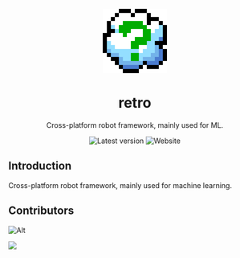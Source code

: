 <p align="center"><img width="128" src="/119327113.png"></p>
<h1 align="center">
  retro
</h1>
<p align="center">
  Cross-platform robot framework, mainly used for ML.
</p>
<p align="center">
  <a style="text-decoration:none" href="https://github.com/retrofor/retro/releases" target="_blank">
    <img src="https://img.shields.io/github/release/retrofor/retro.svg?label=Latest%20version" alt="Latest version" />
  <a style="text-decoration:none" href="https://retro.app" target="_blank">
    <img src="https://img.shields.io/badge/Website-retro.jyunko.cn-blue" alt="Website" />
  </a>
</p>

## Introduction
Cross-platform robot framework, mainly used for machine learning.
## Contributors

![Alt](https://repobeats.axiom.co/api/embed/7ad18e8d174da010f3b88ffd05899635faec7dbc.svg "Repobeats analytics image")

<a href="https://github.com/retrofor/retro/graphs/contributors">
  <img src="https://contrib.rocks/image?repo=retrofor/retro" />
</a>
